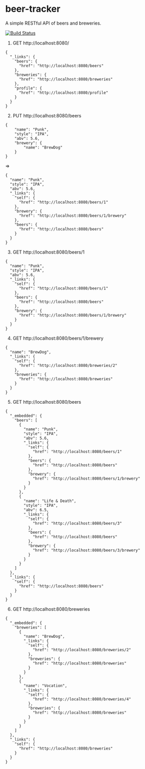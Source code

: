 # beer-tracker
A simple RESTful API of beers and breweries.

[![Build Status](https://travis-ci.org/thevalenciandev/beer-tracker.png?branch=master)](https://travis-ci.com/thevalenciandev/beer-tracker)

1. GET http://localhost:8080/

```
{
  "_links": {
    "beers": {
      "href": "http://localhost:8080/beers"
    },
    "breweries": {
      "href": "http://localhost:8080/breweries"
    },
    "profile": {
      "href": "http://localhost:8080/profile"
    }
  }
}
```

2. PUT http://localhost:8080/beers

```
{
    "name": "Punk",
    "style": "IPA",
    "abv": 5.6,
    "brewery": {
    	"name": "BrewDog"
    }
}
```

=> 

```
{
  "name": "Punk",
  "style": "IPA",
  "abv": 5.6,
  "_links": {
    "self": {
      "href": "http://localhost:8080/beers/1"
    },
    "brewery": {
      "href": "http://localhost:8080/beers/1/brewery"
    },
    "beers": {
      "href": "http://localhost:8080/beers"
    }
  }
}
```

3. GET http://localhost:8080/beers/1

```
{
  "name": "Punk",
  "style": "IPA",
  "abv": 5.6,
  "_links": {
    "self": {
      "href": "http://localhost:8080/beers/1"
    },
    "beers": {
      "href": "http://localhost:8080/beers"
    },
    "brewery": {
      "href": "http://localhost:8080/beers/1/brewery"
    }
  }
}
```

4. GET http://localhost:8080/beers/1/brewery

```
{
  "name": "BrewDog",
  "_links": {
    "self": {
      "href": "http://localhost:8080/breweries/2"
    },
    "breweries": {
      "href": "http://localhost:8080/breweries"
    }
  }
}
```

5. GET http://localhost:8080/beers

```
{
  "_embedded": {
    "beers": [
      {
        "name": "Punk",
        "style": "IPA",
        "abv": 5.6,
        "_links": {
          "self": {
            "href": "http://localhost:8080/beers/1"
          },
          "beers": {
            "href": "http://localhost:8080/beers"
          },
          "brewery": {
            "href": "http://localhost:8080/beers/1/brewery"
          }
        }
      },
      {
        "name": "Life & Death",
        "style": "IPA",
        "abv": 6.5,
        "_links": {
          "self": {
            "href": "http://localhost:8080/beers/3"
          },
          "beers": {
            "href": "http://localhost:8080/beers"
          },
          "brewery": {
            "href": "http://localhost:8080/beers/3/brewery"
          }
        }
      }
    ]
  },
  "_links": {
    "self": {
      "href": "http://localhost:8080/beers"
    }
  }
}
```

6. GET http://localhost:8080/breweries

```
{
  "_embedded": {
    "breweries": [
      {
        "name": "BrewDog",
        "_links": {
          "self": {
            "href": "http://localhost:8080/breweries/2"
          },
          "breweries": {
            "href": "http://localhost:8080/breweries"
          }
        }
      },
      {
        "name": "Vocation",
        "_links": {
          "self": {
            "href": "http://localhost:8080/breweries/4"
          },
          "breweries": {
            "href": "http://localhost:8080/breweries"
          }
        }
      }
    ]
  },
  "_links": {
    "self": {
      "href": "http://localhost:8080/breweries"
    }
  }
}
```
